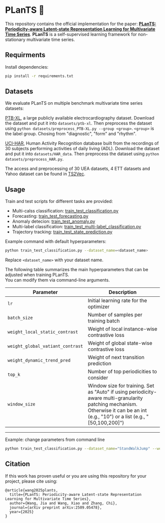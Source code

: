 # PLanTS 🌱
This repository contains the official implementation for the paper: [**PLanTS: Periodicity-aware Latent-state Representation Learning for Multivariate Time Series**](https://arxiv.org/abs/2509.05478). **PLanTS** is a self-supervised learning framework for non-stationary multivariate time series.  


## Requirments
Install dependencies:
```bash
pip install -r requirements.txt
```


## Datasets
We evaluate PLanTS on multiple benchmark multivariate time series datasets:

[PTB-XL](https://physionet.org/content/ptb-xl/1.0.3/), a large publicly available electrocardiography dataset. Download the dataset and put it into `datasets/ptb-xl`. Then preprocess the dataset using `python datasets/preprocess_PTB-XL.py --group <group>`. `<group>` is the label group. Chosing from "diagnostic", "form" and "rhythm".

[UCI-HAR](https://archive.ics.uci.edu/dataset/240/human+activity+recognition+using+smartphones), Human Activity Recognition database built from the recordings of 30 subjects performing activities of daily living (ADL). Download the dataset and put it into `datasets/HAR_data`. Then preprocess the dataset using `python datasets/preprocess_HAR.py`.

The access and preprocessing of 30 UEA datasets, 4 ETT datasets and Yahoo dataset can be found in [TS2Vec](https://github.com/zhihanyue/ts2vec).

## Usage
Train and test scripts for different tasks are provided:
- Multi-calss classification: [train_test_classification.py](https://github.com/JiaW6122/PLanTS/blob/main/train_test_classification.py)
- Forecasting: [train_test_forecasting.py](https://github.com/JiaW6122/PLanTS/blob/main/train_test_forecasting.py)
- Anomaly detecion: [train_test_anomaly.py](https://github.com/JiaW6122/PLanTS/blob/main/train_test_anomaly.py)
- Multi-label classification: [train_test_multi-label_classification.py](https://github.com/JiaW6122/PLanTS/blob/main/train_test_multi-label_classification.py) 
- Trajectory tracking: [train_test_state_prediction.py](https://github.com/JiaW6122/PLanTS/blob/main/train_test_state_prediction.py)

Example command with default hyperparameters:

```bash
python train_test_classification.py --dataset_name=<dataset_name>
```
Replace `<dataset_name>` with your dataset name.


The following table summarizes the main hyperparameters that can be adjusted when training PLanTS.  
You can modify them via command-line arguments.

| Parameter          | Description |
|--------------------|-------------|
| `lr`               | Initial learning rate for the optimizer |
| `batch_size`       | Number of samples per training batch |
| `weight_local_static_contrast` | Weight of local instance-wise contrastive loss |
| `weight_global_vatiant_contrast`        | Weight of global state-wise contrastive loss |
| `weight_dynamic_trend_pred`     | Weight of next transition prediction |
| `top_k`          | Number of top periodicities to consider |
| `window_size`       | Window size for training. Set as "Auto" if using periodicity-aware multi-granularity patching mechanism. Otherwise it can be an int (e.g., "10") or a list (e.g., "[50,100,200]") |

---

Example: change parameters from command line
```bash
python train_test_classification.py --dataset_name="StandWalkJump" --weight_local_static_contrast=0.25 --weight_global_vatiant_contrast=0.25 --weight_dynamic_trend_pred=0.5
```

## Citation
If this work has proven useful or you are using this repository for your project, please cite using:
```
@article{wang2025plants,
  title={PLanTS: Periodicity-aware Latent-state Representation Learning for Multivariate Time Series},
  author={Wang, Jia and Wang, Xiao and Zhang, Chi},
  journal={arXiv preprint arXiv:2509.05478},
  year={2025}
}
```
